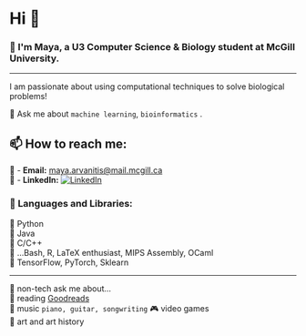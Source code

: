 # Hi 👋

### 🌱 I'm Maya, a U3 Computer Science & Biology student at McGill University.     
--------------------------------------------------------------------
I am passionate about using computational techniques to solve biological problems!

💬 Ask me about ```machine learning```, ```bioinformatics``` .  
  
## 📫 How to reach me:  
📧 - **Email:** [maya.arvanitis@mail.mcgill.ca](mailto:maya.arvanitis@mail.mcgill.ca)   
📧 - **LinkedIn:** [![LinkedIn](https://img.shields.io/badge/LinkedIn-Connect-blue)](www.linkedin.com/in/maya-arvanitis-771853170)
  
### 🌟 Languages and Libraries:  
💾 Python  
💾 Java  
💾 C/C++  
💾 ...Bash, R, LaTeX enthusiast, MIPS Assembly, OCaml  
💽 TensorFlow, PyTorch, Sklearn  

--------------------------------------------------------------------
🌻 non-tech ask me about...  
📖 reading [Goodreads](https://www.goodreads.com/user/show/175332198-maya)  
🎹 music ```piano, guitar, songwriting``` 
🎮 video games   
🎨 art and art history

